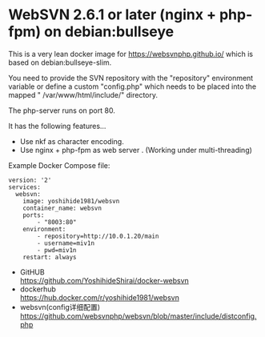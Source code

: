 # WebSVN 2.6.1 or later (nginx + php-fpm) on debian:bullseye

This is a very lean docker image for https://websvnphp.github.io/ which is based on debian:bullseye-slim.

You need to provide the SVN repository with the "repository" environment variable or define a custom "config.php" which needs to be placed into the mapped " /var/www/html/include/" directory.

The php-server runs on port 80.

It has the following features...
- Use nkf as character encoding.
- Use nginx + php-fpm as web server . (Working under multi-threading)

Example Docker Compose file:

    version: '2'
    services:
      websvn:
        image: yoshihide1981/websvn
        container_name: websvn
        ports:
            - "8003:80"
        environment:
            - repository=http://10.0.1.20/main
            - username=miv1n
            - pwd=miv1n
        restart: always

- GitHUB  
https://github.com/YoshihideShirai/docker-websvn
- dockerhub  
https://hub.docker.com/r/yoshihide1981/websvn
- websvn(config详细配置)
https://github.com/websvnphp/websvn/blob/master/include/distconfig.php

